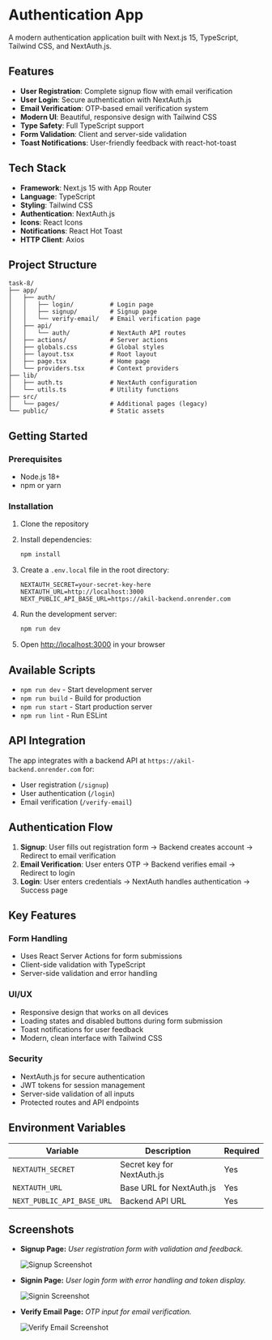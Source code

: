 # Authentication App

A modern authentication application built with Next.js 15, TypeScript, Tailwind CSS, and NextAuth.js.

## Features

- **User Registration**: Complete signup flow with email verification
- **User Login**: Secure authentication with NextAuth.js
- **Email Verification**: OTP-based email verification system
- **Modern UI**: Beautiful, responsive design with Tailwind CSS
- **Type Safety**: Full TypeScript support
- **Form Validation**: Client and server-side validation
- **Toast Notifications**: User-friendly feedback with react-hot-toast

## Tech Stack

- **Framework**: Next.js 15 with App Router
- **Language**: TypeScript
- **Styling**: Tailwind CSS
- **Authentication**: NextAuth.js
- **Icons**: React Icons
- **Notifications**: React Hot Toast
- **HTTP Client**: Axios

## Project Structure

```
task-8/
├── app/
│   ├── auth/
│   │   ├── login/          # Login page
│   │   ├── signup/         # Signup page
│   │   └── verify-email/   # Email verification page
│   ├── api/
│   │   └── auth/           # NextAuth API routes
│   ├── actions/            # Server actions
│   ├── globals.css         # Global styles
│   ├── layout.tsx          # Root layout
│   ├── page.tsx            # Home page
│   └── providers.tsx       # Context providers
├── lib/
│   ├── auth.ts             # NextAuth configuration
│   └── utils.ts            # Utility functions
├── src/
│   └── pages/              # Additional pages (legacy)
└── public/                 # Static assets
```

## Getting Started

### Prerequisites

- Node.js 18+ 
- npm or yarn

### Installation

1. Clone the repository
2. Install dependencies:
   ```bash
   npm install
   ```

3. Create a `.env.local` file in the root directory:
   ```env
   NEXTAUTH_SECRET=your-secret-key-here
   NEXTAUTH_URL=http://localhost:3000
   NEXT_PUBLIC_API_BASE_URL=https://akil-backend.onrender.com
   ```

4. Run the development server:
   ```bash
   npm run dev
   ```

5. Open [http://localhost:3000](http://localhost:3000) in your browser

## Available Scripts

- `npm run dev` - Start development server
- `npm run build` - Build for production
- `npm run start` - Start production server
- `npm run lint` - Run ESLint

## API Integration

The app integrates with a backend API at `https://akil-backend.onrender.com` for:
- User registration (`/signup`)
- User authentication (`/login`)
- Email verification (`/verify-email`)

## Authentication Flow

1. **Signup**: User fills out registration form → Backend creates account → Redirect to email verification
2. **Email Verification**: User enters OTP → Backend verifies email → Redirect to login
3. **Login**: User enters credentials → NextAuth handles authentication → Success page

## Key Features

### Form Handling
- Uses React Server Actions for form submissions
- Client-side validation with TypeScript
- Server-side validation and error handling

### UI/UX
- Responsive design that works on all devices
- Loading states and disabled buttons during form submission
- Toast notifications for user feedback
- Modern, clean interface with Tailwind CSS

### Security
- NextAuth.js for secure authentication
- JWT tokens for session management
- Server-side validation of all inputs
- Protected routes and API endpoints

## Environment Variables

| Variable | Description | Required |
|----------|-------------|----------|
| `NEXTAUTH_SECRET` | Secret key for NextAuth.js | Yes |
| `NEXTAUTH_URL` | Base URL for NextAuth.js | Yes |
| `NEXT_PUBLIC_API_BASE_URL` | Backend API URL | Yes |

## Screenshots
- **Signup Page:**
*User registration form with validation and feedback.*

  ![Signup Screenshot](../task-8/screenshoots/signup.png)
  
- **Signin Page:**
 *User login form with error handling and token display.*

  ![Signin Screenshot](../task-8/screenshoots/signin.png)
 
- **Verify Email Page:**
*OTP input for email verification.*

  ![Verify Email Screenshot](../task-8/screenshoots/verify-email.png)
  